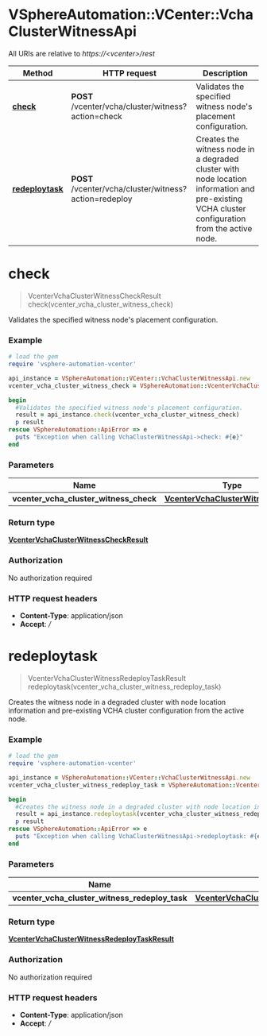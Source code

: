 # VSphereAutomation::VCenter::VchaClusterWitnessApi

All URIs are relative to *https://&lt;vcenter&gt;/rest*

Method | HTTP request | Description
------------- | ------------- | -------------
[**check**](VchaClusterWitnessApi.md#check) | **POST** /vcenter/vcha/cluster/witness?action&#x3D;check | Validates the specified witness node&#39;s placement configuration.
[**redeploytask**](VchaClusterWitnessApi.md#redeploytask) | **POST** /vcenter/vcha/cluster/witness?action&#x3D;redeploy | Creates the witness node in a degraded cluster with node location information and pre-existing VCHA cluster configuration from the active node.


# **check**
> VcenterVchaClusterWitnessCheckResult check(vcenter_vcha_cluster_witness_check)

Validates the specified witness node's placement configuration.

### Example
```ruby
# load the gem
require 'vsphere-automation-vcenter'

api_instance = VSphereAutomation::VCenter::VchaClusterWitnessApi.new
vcenter_vcha_cluster_witness_check = VSphereAutomation::VcenterVchaClusterWitnessCheck.new # VcenterVchaClusterWitnessCheck | 

begin
  #Validates the specified witness node's placement configuration.
  result = api_instance.check(vcenter_vcha_cluster_witness_check)
  p result
rescue VSphereAutomation::ApiError => e
  puts "Exception when calling VchaClusterWitnessApi->check: #{e}"
end
```

### Parameters

Name | Type | Description  | Notes
------------- | ------------- | ------------- | -------------
 **vcenter_vcha_cluster_witness_check** | [**VcenterVchaClusterWitnessCheck**](VcenterVchaClusterWitnessCheck.md)|  | 

### Return type

[**VcenterVchaClusterWitnessCheckResult**](VcenterVchaClusterWitnessCheckResult.md)

### Authorization

No authorization required

### HTTP request headers

 - **Content-Type**: application/json
 - **Accept**: */*



# **redeploytask**
> VcenterVchaClusterWitnessRedeployTaskResult redeploytask(vcenter_vcha_cluster_witness_redeploy_task)

Creates the witness node in a degraded cluster with node location information and pre-existing VCHA cluster configuration from the active node.

### Example
```ruby
# load the gem
require 'vsphere-automation-vcenter'

api_instance = VSphereAutomation::VCenter::VchaClusterWitnessApi.new
vcenter_vcha_cluster_witness_redeploy_task = VSphereAutomation::VcenterVchaClusterWitnessRedeployTask.new # VcenterVchaClusterWitnessRedeployTask | 

begin
  #Creates the witness node in a degraded cluster with node location information and pre-existing VCHA cluster configuration from the active node.
  result = api_instance.redeploytask(vcenter_vcha_cluster_witness_redeploy_task)
  p result
rescue VSphereAutomation::ApiError => e
  puts "Exception when calling VchaClusterWitnessApi->redeploytask: #{e}"
end
```

### Parameters

Name | Type | Description  | Notes
------------- | ------------- | ------------- | -------------
 **vcenter_vcha_cluster_witness_redeploy_task** | [**VcenterVchaClusterWitnessRedeployTask**](VcenterVchaClusterWitnessRedeployTask.md)|  | 

### Return type

[**VcenterVchaClusterWitnessRedeployTaskResult**](VcenterVchaClusterWitnessRedeployTaskResult.md)

### Authorization

No authorization required

### HTTP request headers

 - **Content-Type**: application/json
 - **Accept**: */*



